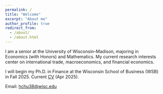 ```yaml
---
permalink: /
title: "Welcome"
excerpt: "About me"
author_profile: true
redirect_from: 
  - /about/
  - /about.html
---
```


I am a senior at the University of Wisconsin–Madison, majoring in Economics (with Honors) and Mathematics. My current research interests center on international trade, macroeconomics, and financial economics. 

I will begin my Ph.D. in Finance at the Wisconsin School of Business (WSB) in Fall 2025. Current <a href="/files/EricHsienchenChu_CV_PhD.pdf" target="_blank">CV</a> (Apr 2025).

Email: <a href="mailto:hchu38@wisc.edu">hchu38@wisc.edu</a>

<meta name="google-site-verification" content="JZJipXOKsAkyeXkI7YadTZj2YEOMBdSFy5SWF1x0418" />
